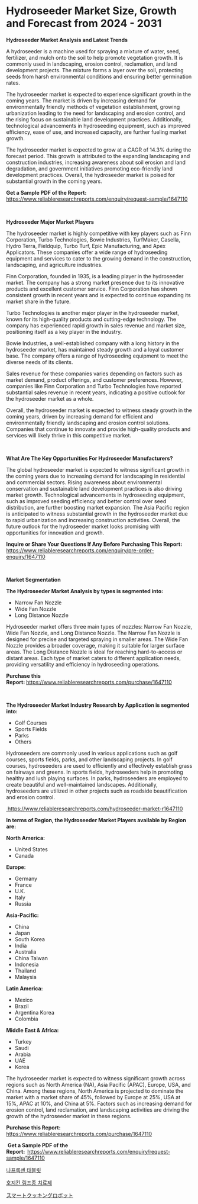 <p><h1>Hydroseeder Market Size, Growth and Forecast from 2024 - 2031</h1></p><p><strong>Hydroseeder Market Analysis and Latest Trends</strong></p>
<p><p>A hydroseeder is a machine used for spraying a mixture of water, seed, fertilizer, and mulch onto the soil to help promote vegetation growth. It is commonly used in landscaping, erosion control, reclamation, and land development projects. The mixture forms a layer over the soil, protecting seeds from harsh environmental conditions and ensuring better germination rates.</p><p>The hydroseeder market is expected to experience significant growth in the coming years. The market is driven by increasing demand for environmentally friendly methods of vegetation establishment, growing urbanization leading to the need for landscaping and erosion control, and the rising focus on sustainable land development practices. Additionally, technological advancements in hydroseeding equipment, such as improved efficiency, ease of use, and increased capacity, are further fueling market growth.</p><p>The hydroseeder market is expected to grow at a CAGR of 14.3% during the forecast period. This growth is attributed to the expanding landscaping and construction industries, increasing awareness about soil erosion and land degradation, and government initiatives promoting eco-friendly land development practices. Overall, the hydroseeder market is poised for substantial growth in the coming years.</p></p>
<p><strong>Get a Sample PDF of the Report:&nbsp;</strong> <a href="https://www.reliableresearchreports.com/enquiry/request-sample/1647110">https://www.reliableresearchreports.com/enquiry/request-sample/1647110</a></p>
<p>&nbsp;</p>
<p><strong>Hydroseeder Major Market Players</strong></p>
<p><p>The hydroseeder market is highly competitive with key players such as Finn Corporation, Turbo Technologies, Bowie Industries, TurfMaker, Casella, Hydro Terra, Fieldquip, Turbo Turf, Epic Manufacturing, and Apex Applicators. These companies offer a wide range of hydroseeding equipment and services to cater to the growing demand in the construction, landscaping, and agriculture industries.</p><p>Finn Corporation, founded in 1935, is a leading player in the hydroseeder market. The company has a strong market presence due to its innovative products and excellent customer service. Finn Corporation has shown consistent growth in recent years and is expected to continue expanding its market share in the future.</p><p>Turbo Technologies is another major player in the hydroseeder market, known for its high-quality products and cutting-edge technology. The company has experienced rapid growth in sales revenue and market size, positioning itself as a key player in the industry.</p><p>Bowie Industries, a well-established company with a long history in the hydroseeder market, has maintained steady growth and a loyal customer base. The company offers a range of hydroseeding equipment to meet the diverse needs of its clients.</p><p>Sales revenue for these companies varies depending on factors such as market demand, product offerings, and customer preferences. However, companies like Finn Corporation and Turbo Technologies have reported substantial sales revenue in recent years, indicating a positive outlook for the hydroseeder market as a whole.</p><p>Overall, the hydroseeder market is expected to witness steady growth in the coming years, driven by increasing demand for efficient and environmentally friendly landscaping and erosion control solutions. Companies that continue to innovate and provide high-quality products and services will likely thrive in this competitive market.</p></p>
<p>&nbsp;</p>
<p><strong>What Are The Key Opportunities For Hydroseeder Manufacturers?</strong></p>
<p><p>The global hydroseeder market is expected to witness significant growth in the coming years due to increasing demand for landscaping in residential and commercial sectors. Rising awareness about environmental conservation and sustainable land development practices is also driving market growth. Technological advancements in hydroseeding equipment, such as improved seeding efficiency and better control over seed distribution, are further boosting market expansion. The Asia Pacific region is anticipated to witness substantial growth in the hydroseeder market due to rapid urbanization and increasing construction activities. Overall, the future outlook for the hydroseeder market looks promising with opportunities for innovation and growth.</p></p>
<p><strong>Inquire or Share Your Questions If Any Before Purchasing This Report:</strong> <a href="https://www.reliableresearchreports.com/enquiry/pre-order-enquiry/1647110">https://www.reliableresearchreports.com/enquiry/pre-order-enquiry/1647110</a></p>
<p>&nbsp;</p>
<p><strong>Market Segmentation</strong></p>
<p><strong>The Hydroseeder Market Analysis by types is segmented into:</strong></p>
<p><ul><li>Narrow Fan Nozzle</li><li>Wide Fan Nozzle</li><li>Long Distance Nozzle</li></ul></p>
<p><p>Hydroseeder market offers three main types of nozzles: Narrow Fan Nozzle, Wide Fan Nozzle, and Long Distance Nozzle. The Narrow Fan Nozzle is designed for precise and targeted spraying in smaller areas. The Wide Fan Nozzle provides a broader coverage, making it suitable for larger surface areas. The Long Distance Nozzle is ideal for reaching hard-to-access or distant areas. Each type of market caters to different application needs, providing versatility and efficiency in hydroseeding operations.</p></p>
<p><strong>Purchase this Report:&nbsp;</strong><a href="https://www.reliableresearchreports.com/purchase/1647110">https://www.reliableresearchreports.com/purchase/1647110</a></p>
<p>&nbsp;</p>
<p><strong>The Hydroseeder Market Industry Research by Application is segmented into:</strong></p>
<p><ul><li>Golf Courses</li><li>Sports Fields</li><li>Parks</li><li>Others</li></ul></p>
<p><p>Hydroseeders are commonly used in various applications such as golf courses, sports fields, parks, and other landscaping projects. In golf courses, hydroseeders are used to efficiently and effectively establish grass on fairways and greens. In sports fields, hydroseeders help in promoting healthy and lush playing surfaces. In parks, hydroseeders are employed to create beautiful and well-maintained landscapes. Additionally, hydroseeders are utilized in other projects such as roadside beautification and erosion control.</p></p>
<p><a href="https://www.reliableresearchreports.com/hydroseeder-market-r1647110">&nbsp;https://www.reliableresearchreports.com/hydroseeder-market-r1647110</a></p>
<p><strong>In terms of Region, the Hydroseeder Market Players available by Region are:</strong></p>
<p>
    <p> <strong> North America: </strong>
        <ul>
            <li>United States</li>
            <li>Canada</li>
        </ul>
        </p> 
    <p> <strong> Europe: </strong>
        <ul>
            <li>Germany</li>
            <li>France</li>
            <li>U.K.</li>
            <li>Italy</li>
            <li>Russia</li>
        </ul>
        </p> 
    <p> <strong> Asia-Pacific: </strong>
        <ul>
            <li>China</li>
            <li>Japan</li>
            <li>South Korea</li>
            <li>India</li>
            <li>Australia</li>
            <li>China Taiwan</li>
            <li>Indonesia</li>
            <li>Thailand</li>
            <li>Malaysia</li>
        </ul>
        </p> 
    <p> <strong> Latin America: </strong>
        <ul>
            <li>Mexico</li>
            <li>Brazil</li>
            <li>Argentina Korea</li>
            <li>Colombia</li>
        </ul>
        </p> 
    <p> <strong> Middle East & Africa: </strong>
        <ul>
            <li>Turkey</li>
            <li>Saudi</li>
            <li>Arabia</li>
            <li>UAE</li>
            <li>Korea</li>
        </ul>
    </p>
    </p>
<p><p>The hydroseeder market is expected to witness significant growth across regions such as North America (NA), Asia Pacific (APAC), Europe, USA, and China. Among these regions, North America is projected to dominate the market with a market share of 45%, followed by Europe at 25%, USA at 15%, APAC at 10%, and China at 5%. Factors such as increasing demand for erosion control, land reclamation, and landscaping activities are driving the growth of the hydroseeder market in these regions.</p></p>
<p><strong>Purchase this Report: </strong><a href="https://www.reliableresearchreports.com/purchase/1647110">https://www.reliableresearchreports.com/purchase/1647110</a></p>
<p>&nbsp;<strong>Get a Sample PDF of the Report:&nbsp;&nbsp;</strong><a href="https://www.reliableresearchreports.com/enquiry/request-sample/1647110">https://www.reliableresearchreports.com/enquiry/request-sample/1647110</a></p>
<p><strong></strong></p>
<p><p><a href="https://medium.com/@lilmama456456/%EB%82%98%ED%94%84%EB%A1%9D%EC%84%BC-%EC%A0%95%EC%A0%9C-%EC%8B%9C%EC%9E%A5-%EB%B3%B4%EA%B3%A0%EC%84%9C%EB%8A%94-%EC%9D%B4-%EC%8B%9C%EC%9E%A5%EC%9D%98-%EC%B5%9C%EC%8B%A0-%ED%8A%B8%EB%A0%8C%EB%93%9C%EC%99%80-%EC%84%B1%EC%9E%A5-%EA%B8%B0%ED%9A%8C%EB%A5%BC-%EB%B3%B4%EC%97%AC%EC%A4%8D%EB%8B%88%EB%8B%A4-fcdb01bcc62a">나프록센 태블릿</a></p><p><a href="https://medium.com/@matthiasdkins856/%ED%98%B8%EC%A7%80%ED%82%A8-%EB%A6%BC%ED%94%84%EC%A2%85-%EC%95%BD%EB%AC%BC-%EC%8B%9C%EC%9E%A5-%EA%B2%BD%EC%9F%81-%EB%B6%84%EC%84%9D-%EC%8B%9C%EC%9E%A5-%EB%8F%99%ED%96%A5-%EB%B0%8F-2031%EB%85%84%EA%B9%8C%EC%A7%80%EC%9D%98-%EC%98%88%EC%B8%A1-22fa64e98718">호지킨 림프종 치료제</a></p><p><a href="https://medium.com/@candiceveum_27405/%E3%82%B9%E3%83%9E%E3%83%BC%E3%83%88%E6%96%99%E7%90%86%E3%83%AD%E3%83%9C%E3%83%83%E3%83%88%E5%B8%82%E5%A0%B4%E3%81%AE%E8%A6%8F%E6%A8%A1%E3%81%A8%E5%B8%82%E5%A0%B4%E5%8B%95%E5%90%91-%E5%AE%8C%E5%85%A8%E3%81%AA%E6%A5%AD%E7%95%8C%E6%A6%82%E8%A6%81-2024%E5%B9%B4%E3%81%8B%E3%82%892031%E5%B9%B4%E3%81%BE%E3%81%A7-2059dd753530">スマートクッキングロボット</a></p></p>